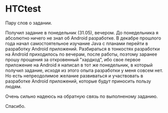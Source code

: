 # HTCtest

Пару слов о задании.

Получил задание в понедельник (31.05), вечером. До понедельника я абсолютно ничего не знал об Android разработке.
В декабре прошлого года начал самостоятельное изучание Java с планами перейти в разработку Android приложений.
Разбираться в тонкостях разработки на Android приходилось по вечерам, после работы, поэтому заранее прошу прощения за откровенный "хардкод",
ибо свое первое приложение на Android я написал в тот же понедельник, в который получил задание, исходя из этого
опыта разработки у меня совсем нет.
Но есть непреодолимое желание развиваться и участвовать в разработке Android приложений, которые будут приносить пользу людям.

Очень сильно надеюсь на обратную связь по выполненому заданию.

Спасибо.
